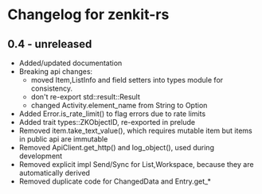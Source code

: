 # Changelog for zenkit-rs

## 0.4 - unreleased

- Added/updated documentation
- Breaking api changes:
  - moved Item,ListInfo and field setters into types module for consistency.
  - don't re-export std::result::Result
  - changed Activity.element_name from String to Option<String>
- Added Error.is_rate_limit() to flag errors due to rate limits
- Added trait types::ZKObjectID, re-exported in prelude
- Removed item.take_text_value(), which requires mutable item but items
  in public api are immutable
- Removed ApiClient.get_http() and log_object(), used during development
- Removed explicit impl Send/Sync for List,Workspace, because they are automatically derived
- Removed duplicate code for ChangedData and Entry.get_*
